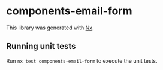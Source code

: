 # components-email-form

This library was generated with [Nx](https://nx.dev).

## Running unit tests

Run `nx test components-email-form` to execute the unit tests.
